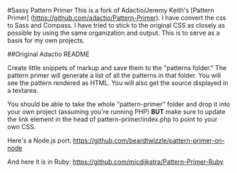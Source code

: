 #Sassy Pattern Primer
This is a fork of Adactio/Jeremy Keith's [Pattern Primer] (https://github.com/adactio/Pattern-Primer). I have convert the css to Sass and Compass. I have tried to stick to the original CSS as closely as possible by using the same organization and output. This is to serve as a basis for my own projects.

##Original Adactio README 

Create little snippets of markup and save them to the "patterns folder." The pattern primer will generate a list of all the patterns in that folder. You will see the pattern rendered as HTML. You will also get the source displayed in a textarea.

You should be able to take the whole "pattern-primer" folder and drop it into your own project (assuming you're running PHP) **BUT** make sure to update the link element in the head of pattern-primer/index.php to point to your own CSS.

Here's a Node.js port: https://github.com/beardtwizzle/pattern-primer-on-node

And here it is in Ruby: https://github.com/micdijkstra/Pattern-Primer-Ruby